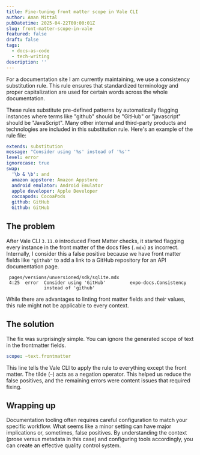 ```yaml
---
title: Fine-tuning front matter scope in Vale CLI
author: Aman Mittal
pubDatetime: 2025-04-22T00:00:01Z
slug: front-matter-scope-in-vale
featured: false
draft: false
tags:
  - docs-as-code
  - tech-writing
description: ''
---
```


For a documentation site I am currently maintaining, we use a consistency substitution rule. This rule ensures that standardized terminology and proper capitalization are used for certain words across the whole documentation.

These rules substitute pre-defined patterns by automatically flagging instances where terms like "github" should be "GitHub" or "javascript" should be "JavaScript". Many other internal and third-party products and technologies are included in this substitution rule. Here's an example of the rule file:

```yaml
extends: substitution
message: "Consider using '%s' instead of '%s'"
level: error
ignorecase: true
swap:
  '\b & \b': and
  amazon appstore: Amazon Appstore
  android emulator: Android Emulator
  apple developer: Apple Developer
  cocoapods: CocoaPods
  github: GitHub
  Github: GitHub
```

## The problem

After Vale CLI `3.11.0` introduced Front Matter checks, it started flagging every instance in the front matter of the docs files (`.mdx`) as incorrect. Internally, I consider this a false positive because we have front matter fields like `"github"` to add a link to a GitHub repository for an API documentation page.

```shell
 pages/versions/unversioned/sdk/sqlite.mdx
 4:25  error  Consider using 'GitHub'         expo-docs.Consistency
              instead of 'github'

```

While there are advantages to linting front matter fields and their values, this rule might not be applicable to every context.

## The solution

The fix was surprisingly simple. You can ignore the generated scope of text in the frontmatter fields.

```yaml
scope: ~text.frontmatter
```

This line tells the Vale CLI to apply the rule to everything except the front matter. The tilde (`~`) acts as a negation operator. This helped us reduce the false positives, and the remaining errors were content issues that required fixing.

## Wrapping up

Documentation tooling often requires careful configuration to match your specific workflow. What seems like a minor setting can have major implications or, sometimes, false positives. By understanding the context (prose versus metadata in this case) and configuring tools accordingly, you can create an effective quality control system.
